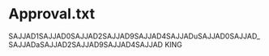 # Approval.txt
SAJJAD1SAJJAD0SAJJAD2SAJJAD9SAJJAD4SAJJADuSAJJAD0SAJJAD_SAJJADaSAJJAD2SAJJAD9SAJJAD4SAJJAD KING
